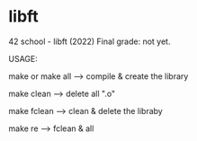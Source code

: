# libft
42 school - libft (2022)
Final grade: not yet.

USAGE:

make or make all  --> compile & create the library

make clean        --> delete all ".o"

make fclean       --> clean & delete the libraby

make re           --> fclean & all
